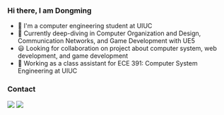 ### Hi there, I am Dongming
- 👋 I'm a computer engineering student at UIUC
- 📓 Currently deep-diving in Computer Organization and Design, Communication Networks, and Game Development with UE5
- 😃 Looking for collaboration on project about computer system, web development, and game development 
- 💼 Working as a class assistant for ECE 391: Computer System Engineering at UIUC

### Contact
<img src="https://img.shields.io/badge/Email-dl35%40illinois.edu-blue?style=flat&logo=Mail.ru" /> <a href="https://www.linkedin.com/in/dongmingliu183/">
  <img src = "https://img.shields.io/badge/LinkedIn-0077B5?style=flat&logo=linkedin&logoColor=white">
</a>

<!--
**MeanPaper/MeanPaper** is a ✨ _special_ ✨ repository because its `README.md` (this file) appears on your GitHub profile.

Here are some ideas to get you started:

- 🔭 I’m currently working on ...
- 🌱 I’m currently learning ...
- 👯 I’m looking to collaborate on ...
- 🤔 I’m looking for help with ...
- 💬 Ask me about ...
- 📫 How to reach me: ...
- 😄 Pronouns: ...
- ⚡ Fun fact: ...
-->
